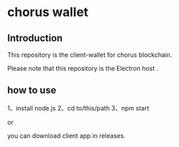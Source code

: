 # chorus wallet

## Introduction

This repository is the client-wallet for chorus blockchain.

Please note that this repository is the Electron host .

## how to use

1、install node.js
2、cd to/this/path
3、npm start

or

you can download client app in releases.